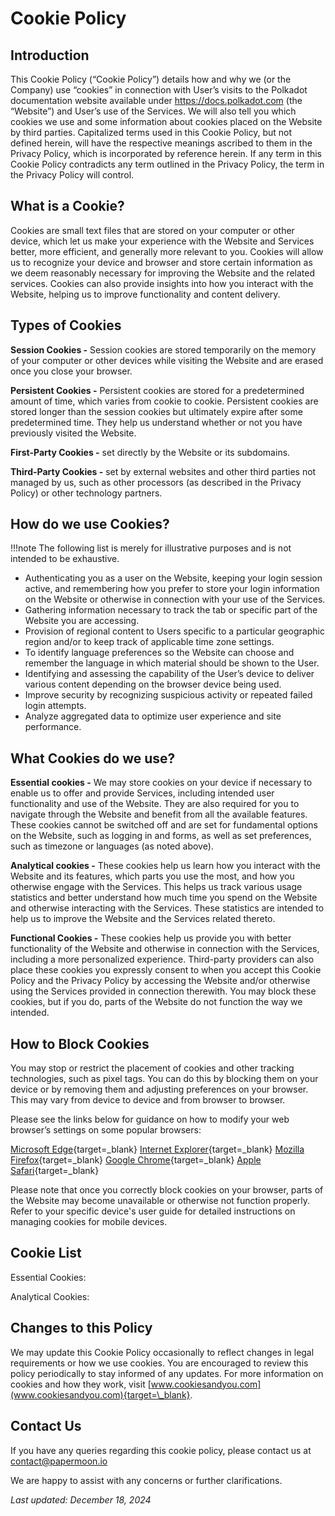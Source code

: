 # Cookie Policy

## Introduction

This Cookie Policy (“Cookie Policy”) details how and why we (or the Company) use “cookies” in connection with User’s visits to the Polkadot documentation website available under https://docs.polkadot.com (the “Website”) and User’s use of the Services. We will also tell you which cookies we use and some information about cookies placed on the Website by third parties. Capitalized terms used in this Cookie Policy, but not defined herein, will have the respective meanings ascribed to them in the Privacy Policy, which is incorporated by reference herein. If any term in this Cookie Policy contradicts any term outlined in the Privacy Policy, the term in the Privacy Policy will control.

## What is a Cookie?

Cookies are small text files that are stored on your computer or other device, which let us make your experience with the Website and Services better, more efficient, and generally more relevant to you. Cookies will allow us to recognize your device and browser and store certain information as we deem reasonably necessary for improving the Website and the related services. Cookies can also provide insights into how you interact with the Website, helping us to improve functionality and content delivery.

## Types of Cookies

**Session Cookies -** Session cookies are stored temporarily on the memory of your computer or other devices while visiting the Website and are erased once you close your browser.

**Persistent Cookies -** Persistent cookies are stored for a predetermined amount of time, which varies from cookie to cookie. Persistent cookies are stored longer than the session cookies but ultimately expire after some predetermined time. They help us understand whether or not you have previously visited the Website.

**First-Party Cookies -** set directly by the Website or its subdomains. 

**Third-Party Cookies -** set by external websites and other third parties not managed by us, such as other processors (as described in the Privacy Policy) or other technology partners.

## How do we use Cookies?

!!!note 
    The following list is merely for illustrative purposes and is not intended to be exhaustive.

- Authenticating you as a user on the Website, keeping your login session active, and remembering how you prefer to store your login information on the Website or otherwise in connection with your use of the Services.
- Gathering information necessary to track the tab or specific part of the Website you are accessing.
- Provision of regional content to Users specific to a particular geographic region and/or to keep track of applicable time zone settings.
- To identify language preferences so the Website can choose and remember the language in which material should be shown to the User.
- Identifying and assessing the capability of the User’s device to deliver various content depending on the browser device being used.
- Improve security by recognizing suspicious activity or repeated failed login attempts.
- Analyze aggregated data to optimize user experience and site performance.

## What Cookies do we use?

**Essential cookies -** We may store cookies on your device if necessary to enable us to offer and provide Services, including intended user functionality and use of the Website. They are also required for you to navigate through the Website and benefit from all the available features. These cookies cannot be switched off and are set for fundamental options on the Website, such as logging in and forms, as well as set preferences, such as timezone or languages (as noted above).

**Analytical cookies -** These cookies help us learn how you interact with the Website and its features, which parts you use the most, and how you otherwise engage with the Services. This helps us track various usage statistics and better understand how much time you spend on the Website and otherwise interacting with the Services. These statistics are intended to help us to improve the Website and the Services related thereto.

**Functional Cookies -** These cookies help us provide you with better functionality of the Website and otherwise in connection with the Services, including a more personalized experience. Third-party providers can also place these cookies you expressly consent to when you accept this Cookie Policy and the Privacy Policy by accessing the Website and/or otherwise using the Services provided in connection therewith. You may block these cookies, but if you do, parts of the Website do not function the way we intended.


## How to Block Cookies

You may stop or restrict the placement of cookies and other tracking technologies, such as pixel tags. You can do this by blocking them on your device or by removing them and adjusting preferences on your browser. This may vary from device to device and from browser to browser.

Please see the links below for guidance on how to modify your web browser’s settings on some popular browsers:

[Microsoft Edge](https://allaboutcookies.org/how-to-clear-cookies-microsoft-edge){target=\_blank}
[Internet Explorer](https://allaboutcookies.org/how-to-clear-cookies-microsoft-edge){target=\_blank}
[Mozilla Firefox](https://allaboutcookies.org/how-to-clear-cookies-firefox){target=\_blank}
[Google Chrome](https://allaboutcookies.org/how-to-clear-cookies-chrome){target=\_blank}
[Apple Safari](https://allaboutcookies.org/how-to-clear-cookies-safari){target=\_blank}

Please note that once you correctly block cookies on your browser, parts of the Website may become unavailable or otherwise not function properly. Refer to your specific device's user guide for detailed instructions on managing cookies for mobile devices.


## Cookie List

Essential Cookies:



Analytical Cookies:



## Changes to this Policy

We may update this Cookie Policy occasionally to reflect changes in legal requirements or how we use cookies. You are encouraged to review this policy periodically to stay informed of any updates. For more information on cookies and how they work, visit [www.cookiesandyou.com](www.cookiesandyou.com){target=\_blank}.


## Contact Us

If you have any queries regarding this cookie policy, please contact us at contact@papermoon.io

We are happy to assist with any concerns or further clarifications.

_Last updated: December 18, 2024_

